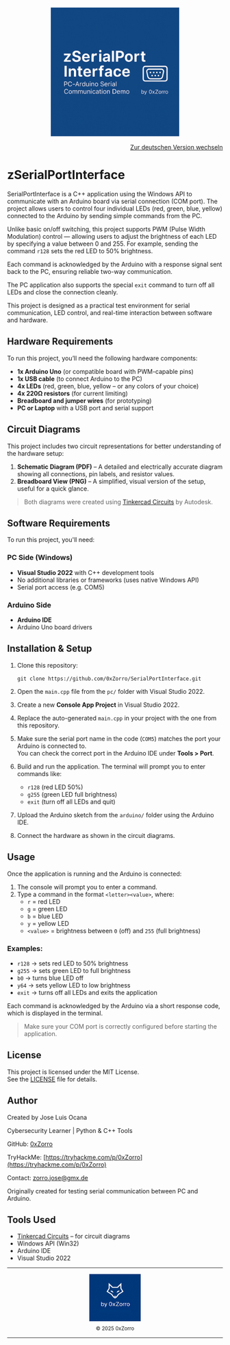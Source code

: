 <p align="center">
  <img src="Banner.png" alt="zSerialPortInterface" width="300"/>
</p>

<p align="right">
  <a href="./README.md">Zur deutschen Version wechseln</a>
</p>

# zSerialPortInterface

SerialPortInterface is a C++ application using the Windows API to communicate with an Arduino board via serial connection (COM port). The project allows users to control four individual LEDs (red, green, blue, yellow) connected to the Arduino by sending simple commands from the PC.

Unlike basic on/off switching, this project supports PWM (Pulse Width Modulation) control — allowing users to adjust the brightness of each LED by specifying a value between 0 and 255. For example, sending the command `r128` sets the red LED to 50% brightness.

Each command is acknowledged by the Arduino with a response signal sent back to the PC, ensuring reliable two-way communication.

The PC application also supports the special `exit` command to turn off all LEDs and close the connection cleanly.

This project is designed as a practical test environment for serial communication, LED control, and real-time interaction between software and hardware.

## Hardware Requirements

To run this project, you’ll need the following hardware components:

- **1x Arduino Uno** (or compatible board with PWM-capable pins)
- **1x USB cable** (to connect Arduino to the PC)
- **4x LEDs** (red, green, blue, yellow – or any colors of your choice)
- **4x 220Ω resistors** (for current limiting)
- **Breadboard and jumper wires** (for prototyping)
- **PC or Laptop** with a USB port and serial support

## Circuit Diagrams

This project includes two circuit representations for better understanding of the hardware setup:

1. **Schematic Diagram (PDF)** – A detailed and electrically accurate diagram showing all connections, pin labels, and resistor values.
2. **Breadboard View (PNG)** – A simplified, visual version of the setup, useful for a quick glance.

> Both diagrams were created using [Tinkercad Circuits](https://www.tinkercad.com/circuits) by Autodesk.

## Software Requirements

To run this project, you'll need:

### PC Side (Windows)
- **Visual Studio 2022** with C++ development tools
- No additional libraries or frameworks (uses native Windows API)
- Serial port access (e.g. COM5)

### Arduino Side
- **Arduino IDE**
- Arduino Uno board drivers

## Installation & Setup

1. Clone this repository:
   ```
   git clone https://github.com/0xZorro/SerialPortInterface.git
   ```

2. Open the `main.cpp` file from the `pc/` folder with Visual Studio 2022.

3. Create a new **Console App Project** in Visual Studio 2022.

4. Replace the auto-generated `main.cpp` in your project with the one from this repository.

5. Make sure the serial port name in the code (`COM5`) matches the port your Arduino is connected to.  
   You can check the correct port in the Arduino IDE under **Tools > Port**.

6. Build and run the application. The terminal will prompt you to enter commands like:
   - `r128` (red LED 50%)
   - `g255` (green LED full brightness)
   - `exit` (turn off all LEDs and quit)

7. Upload the Arduino sketch from the `arduino/` folder using the Arduino IDE.

8. Connect the hardware as shown in the circuit diagrams.

## Usage

Once the application is running and the Arduino is connected:

1. The console will prompt you to enter a command.
2. Type a command in the format `<letter><value>`, where:
   - `r` = red LED
   - `g` = green LED
   - `b` = blue LED
   - `y` = yellow LED
   - `<value>` = brightness between `0` (off) and `255` (full brightness)

### Examples:
- `r128` → sets red LED to 50% brightness
- `g255` → sets green LED to full brightness
- `b0` → turns blue LED off
- `y64` → sets yellow LED to low brightness
- `exit` → turns off all LEDs and exits the application

Each command is acknowledged by the Arduino via a short response code, which is displayed in the terminal.

> Make sure your COM port is correctly configured before starting the application.

## License

This project is licensed under the MIT License.  
See the [LICENSE](LICENSE) file for details.

## Author

Created by Jose Luis Ocana

Cybersecurity Learner | Python & C++ Tools 

GitHub: [0xZorro](https://github.com/0xZorro) 

TryHackMe: [https://tryhackme.com/p/0xZorro](https://tryhackme.com/p/0xZorro) 

Contact: zorro.jose@gmx.de

Originally created for testing serial communication between PC and Arduino.

## Tools Used
- [Tinkercad Circuits](https://www.tinkercad.com/circuits) – for circuit diagrams
- Windows API (Win32)
- Arduino IDE
- Visual Studio 2022

---

<div align="center">
  <img src="brand.png" alt="by 0xZorro" width="120"/>
  <br/>
  <sub>© 2025 0xZorro</sub>
</div>

---
